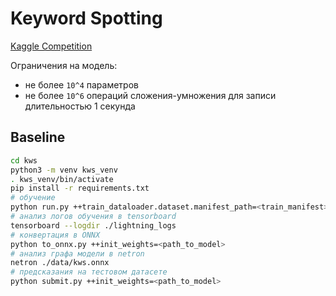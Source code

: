# Keyword Spotting

[Kaggle Competition](https://www.kaggle.com/competitions/keyword-spotting-mipt-2023)

Ограничения на модель:
* не более `10^4` параметров
* не более `10^6` операций сложения-умножения для записи длительностью 1 секунда

## Baseline

```bash
cd kws
python3 -m venv kws_venv
. kws_venv/bin/activate
pip install -r requirements.txt
# обучение
python run.py ++train_dataloader.dataset.manifest_path=<train_manifest> ++val_dataloader.dataset.manifest_path=<val_manifest> ++predict_dataloader.dataset.manifest_path=<test_manifest>
# анализ логов обучения в tensorboard
tensorboard --logdir ./lightning_logs
# конвертация в ONNX
python to_onnx.py ++init_weights=<path_to_model>
# анализ графа модели в netron
netron ./data/kws.onnx
# предсказания на тестовом датасете
python submit.py ++init_weights=<path_to_model>
```